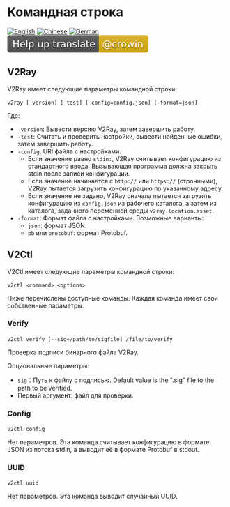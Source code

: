 # Командная строка

[![English](../resources/english.svg)](https://www.v2ray.com/en/welcome/command.html) [![Chinese](../resources/chinese.svg)](https://www.v2ray.com/chapter_00/command.html) [![German](../resources/german.svg)](https://www.v2ray.com/de/welcome/command.html) [![Translate](../resources/lang.svg)](https://crowdin.com/project/v2ray)

## V2Ray

V2Ray имеет следующие параметры командной строки:

```shell
v2ray [-version] [-test] [-config=config.json] [-format=json]
```

Где:

* `-version`: Вывести версию V2Ray, затем завершить работу.
* `-test`: Считать и проверить настройки, вывести найденные ошибки, затем завершить работу.
* `-config`: URI файла с настройками. 
  * Если значение равно `stdin:`, V2Ray считывает конфигурацию из стандартного ввода. Вызывающая программа должна закрыть stdin после записи конфигурации.
  * Если значение начинается с `http://` или `https://` (строчными), V2Ray пытается загрузить конфигурацию по указанному адресу.
  * Если значение не задано, V2Ray сначала пытается загрузить конфигурацию из `config.json` из рабочего каталога, а затем из каталога, заданного переменной среды `v2ray.location.asset`.
* `-format`: Формат файла с настройками. Возможные варианты: 
  * `json`: формат JSON.
  * `pb` или `protobuf`: формат Protobuf.

## V2Ctl

V2Ctl имеет следующие параметры командной строки:

```shell
v2ctl <command> <options>
```

Ниже перечислены доступные команды. Каждая команда имеет свои собственные параметры.

### Verify

`v2ctl verify [--sig=/path/to/sigfile] /file/to/verify`

Проверка подписи бинарного файла V2Ray.

Опциональные параметры:

* `sig`：Путь к файлу с подписью. Default value is the ".sig" file to the path to be verified.
* Первый аргумент: файл для проверки.

### Config

`v2ctl config`

Нет параметров. Эта команда считывает конфигурацию в формате JSON из потока stdin, а выводит её в формате Protobuf в stdout.

### UUID

`v2ctl uuid`

Нет параметров. Эта команда выводит случайный UUID.